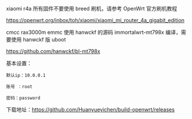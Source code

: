 xiaomi r4a 所有固件不要使用 breed 刷机，请参考 OpenWrt 官方刷机教程

https://openwrt.org/inbox/toh/xiaomi/xiaomi_mi_router_4a_gigabit_edition

cmcc rax3000m emmc 使用 hanwckf 的源码 immortalwrt-mt798x 编译，需要使用 hanwckf 版 uboot

https://github.com/hanwckf/bl-mt798x

基本设置：

    默认ip：10.0.0.1

    账号 ：root

    密码：password


下载地址：https://github.com/Huanyueyichen/build-openwrt/releases
